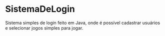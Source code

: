 # SistemaDeLogin
Sistema simples de login feito em Java, onde é possível cadastrar usuários e selecionar jogos simples para jogar.
